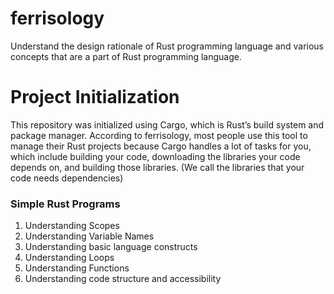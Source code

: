 # ferrisology
Understand the design rationale of Rust programming language and various concepts that are a part of Rust programming language.

# Project Initialization
This repository was initialized using Cargo, which is Rust’s build system and package manager. According to ferrisology, most people use this tool to manage their Rust projects because Cargo handles a lot of tasks for you, which include building your code, downloading the libraries your code depends on, and building those libraries. (We call the libraries that your code needs dependencies)

### Simple Rust Programs
1. Understanding Scopes
1. Understanding Variable Names
1. Understanding basic language constructs
1. Understanding Loops
1. Understanding Functions
1. Understanding code structure and accessibility
